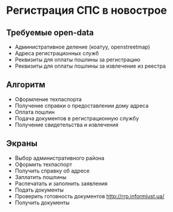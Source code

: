 # Регистрация СПС в новострое

## Требуемые open-data

* Административное деление (коатуу, openstreetmap)
* Адреса регистрационных служб
* Реквизиты для оплаты пошлины за регистрацию
* Реквизиты для оплаты пошлины за извлечение из реестра

## Алгоритм

* Оформление техпаспорта
* Получение справки о предоставлении дому адреса
* Оплата пошлин
* Подача документов в регистрационную службу
* Получение свидетельства и извлечения

## Экраны

* Выбор административного района
* Оформить техпаспорт
* Получить справку об адресе
* Заплатить пошлины
* Распечатать и заполнить заявления
* Подать документы
* Проверить готовность документов http://rrp.informjust.ua/
* Получить документы

